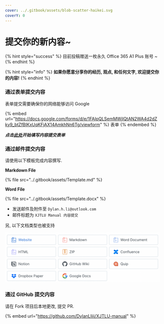 ```yaml
---
cover: ../.gitbook/assets/blob-scatter-haikei.svg
coverY: 0
---
```


# 提交你的新内容\~

{% hint style="success" %}
目前投稿赠送一枚永久 Office 365 A1 Plus 账号 \~
{% endhint %}

{% hint style="info" %}
**如果你愿意分享你的经历, 观点, 和任何文字, 欢迎提交你的内容!**
{% endhint %}

### 通过表单提交内容

表单提交需要确保你的网络能够访问 Google&#x20;

{% embed url="https://docs.google.com/forms/d/e/1FAIpQLSemMWjIQtAN2WA4d2dZky9_btZfBIKxUqKFjAX14AmkhNn6Tg/viewform" %}
表单
{% endembed %}

_**点击**_[_**此处**_](https://docs.google.com/forms/d/e/1FAIpQLSemMWjIQtAN2WA4d2dZky9\_btZfBIKxUqKFjAX14AmkhNn6Tg/viewform)_**开始填写内容提交表单**_

### 通过邮件提交内容

请使用以下模板完成内容撰写.

**Markdown File**

{% file src="../.gitbook/assets/Template.md" %}

**Word File**

{% file src="../.gitbook/assets/Template.docx" %}

* 发送邮件及附件至 `Dylan.h.li@outlook.com`
* 邮件标题为 `XJTLU Manual 内容提交`

另, 以下文档类型也被支持

![文档支持类型](<../.gitbook/assets/CleanShot 2022-06-08 at 17.50.25@2x.png>)

### 通过 GitHub 提交内容

请在 Fork 项目后本地更改, 提交 PR.

{% embed url="https://github.com/DylanLIiii/XJTLU-manual" %}
